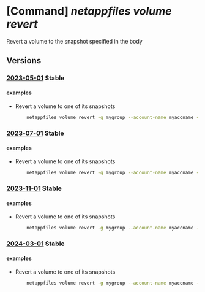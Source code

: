# [Command] _netappfiles volume revert_

Revert a volume to the snapshot specified in the body

## Versions

### [2023-05-01](/Resources/mgmt-plane/L3N1YnNjcmlwdGlvbnMve30vcmVzb3VyY2Vncm91cHMve30vcHJvdmlkZXJzL21pY3Jvc29mdC5uZXRhcHAvbmV0YXBwYWNjb3VudHMve30vY2FwYWNpdHlwb29scy97fS92b2x1bWVzL3t9L3JldmVydA==/2023-05-01.xml) **Stable**

<!-- mgmt-plane /subscriptions/{}/resourcegroups/{}/providers/microsoft.netapp/netappaccounts/{}/capacitypools/{}/volumes/{}/revert 2023-05-01 -->

#### examples

- Revert a volume to one of its snapshots
    ```bash
        netappfiles volume revert -g mygroup --account-name myaccname --pool-name mypoolname --name myvolname --snapshot-id 9760acf5-4638-11e7-9bdb-020073ca3333
    ```

### [2023-07-01](/Resources/mgmt-plane/L3N1YnNjcmlwdGlvbnMve30vcmVzb3VyY2Vncm91cHMve30vcHJvdmlkZXJzL21pY3Jvc29mdC5uZXRhcHAvbmV0YXBwYWNjb3VudHMve30vY2FwYWNpdHlwb29scy97fS92b2x1bWVzL3t9L3JldmVydA==/2023-07-01.xml) **Stable**

<!-- mgmt-plane /subscriptions/{}/resourcegroups/{}/providers/microsoft.netapp/netappaccounts/{}/capacitypools/{}/volumes/{}/revert 2023-07-01 -->

#### examples

- Revert a volume to one of its snapshots
    ```bash
        netappfiles volume revert -g mygroup --account-name myaccname --pool-name mypoolname --name myvolname --snapshot-id 9760acf5-4638-11e7-9bdb-020073ca3333
    ```

### [2023-11-01](/Resources/mgmt-plane/L3N1YnNjcmlwdGlvbnMve30vcmVzb3VyY2Vncm91cHMve30vcHJvdmlkZXJzL21pY3Jvc29mdC5uZXRhcHAvbmV0YXBwYWNjb3VudHMve30vY2FwYWNpdHlwb29scy97fS92b2x1bWVzL3t9L3JldmVydA==/2023-11-01.xml) **Stable**

<!-- mgmt-plane /subscriptions/{}/resourcegroups/{}/providers/microsoft.netapp/netappaccounts/{}/capacitypools/{}/volumes/{}/revert 2023-11-01 -->

#### examples

- Revert a volume to one of its snapshots
    ```bash
        netappfiles volume revert -g mygroup --account-name myaccname --pool-name mypoolname --name myvolname --snapshot-id 9760acf5-4638-11e7-9bdb-020073ca3333
    ```

### [2024-03-01](/Resources/mgmt-plane/L3N1YnNjcmlwdGlvbnMve30vcmVzb3VyY2Vncm91cHMve30vcHJvdmlkZXJzL21pY3Jvc29mdC5uZXRhcHAvbmV0YXBwYWNjb3VudHMve30vY2FwYWNpdHlwb29scy97fS92b2x1bWVzL3t9L3JldmVydA==/2024-03-01.xml) **Stable**

<!-- mgmt-plane /subscriptions/{}/resourcegroups/{}/providers/microsoft.netapp/netappaccounts/{}/capacitypools/{}/volumes/{}/revert 2024-03-01 -->

#### examples

- Revert a volume to one of its snapshots
    ```bash
        netappfiles volume revert -g mygroup --account-name myaccname --pool-name mypoolname --name myvolname --snapshot-id 9760acf5-4638-11e7-9bdb-020073ca3333
    ```
